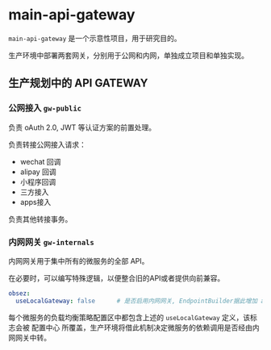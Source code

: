 # main-api-gateway

`main-api-gateway` 是一个示意性项目，用于研究目的。

生产环境中部署两套网关，分别用于公网和内网，单独成立项目和单独实现。




## 生产规划中的 API GATEWAY



### 公网接入 `gw-public`

负责 oAuth 2.0, JWT 等认证方案的前置处理。

负责转接公网接入请求：

- wechat 回调
- alipay 回调
- 小程序回调
- 三方接入
- apps接入

负责其他转接事务。




### 内网网关 `gw-internals`

内网网关用于集中所有的微服务的全部 API。

在必要时，可以编写特殊逻辑，以便整合旧的API或者提供向前兼容。


```yaml
obsez:
  useLocalGateway: false      # 是否启用内网网关, EndpointBuilder据此增加 apigw 前缀到 requestUri
```

每个微服务的负载均衡策略配置区中都包含上述的 `useLocalGateway` 定义，该标志会被 配置中心 所覆盖，生产环境将借此机制决定微服务的依赖调用是否经由内网网关中转。


